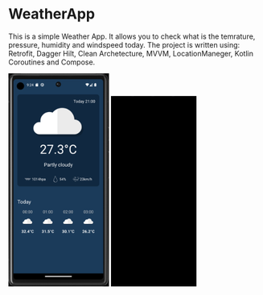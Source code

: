 # WeatherApp
This is a simple Weather App. It allows you to check what is the temrature, pressure, humidity and windspeed today. 
The project is written using: Retrofit, Dagger Hilt, Clean Archetecture, MVVM, LocationManeger, Kotlin Coroutines and Compose. 

<img src="REAMMEImages/screen1.png" width="200"> <img src="REAMMEImages/WeatherApp.gif" width="170">
